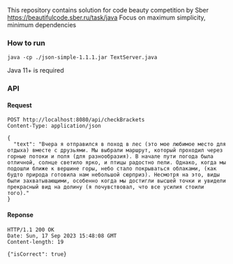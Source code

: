 This repository contains solution for code beauty competition by Sber https://beautifulcode.sber.ru/task/java
Focus on maximum simplicity, minimum dependencies

### How to run


```java -cp ./json-simple-1.1.1.jar TextServer.java```

Java 11+ is required
 

### API
    
#### Request

```
POST http://localhost:8080/api/checkBrackets
Content-Type: application/json

{
  "text": "Вчера я отправился в поход в лес (это мое любимое место для отдыха) вместе с друзьями. Мы выбрали маршрут, который проходил через горные потоки и поля (для разнообразия). В начале пути погода была отличной, солнце светило ярко, и птицы радостно пели. Однако, когда мы подошли ближе к вершине горы, небо стало покрываться облаками, (как будто природа готовила нам небольшой сюрприз). Несмотря на это, виды были захватывающими, особенно когда мы достигли высшей точки и увидели прекрасный вид на долину (я почувствовал, что все усилия стоили того)."
}
```

#### Reponse

```
HTTP/1.1 200 OK
Date: Sun, 17 Sep 2023 15:48:08 GMT
Content-length: 19

{"isCorrect": true}
```